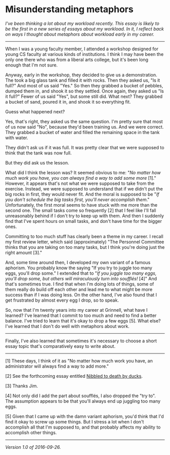 Misunderstanding metaphors
==========================

*I've been thinking a lot about my workload recently.  This essay is
likely to be the first in a new series of essays about my workload.
In it, I reflect back on ways I thought about metaphors about workload
early in my career.*

---

When I was a young faculty member, I attended a workshop designed for
young CS faculty at various kinds of institutions.  I think I may have
been the only one there who was from a liberal arts college, but it's
been long enough that I'm not sure.

Anyway, early in the workshop, they decided to give us a demonstration.
The took a big glass tank and filled it with rocks.  Then they asked us,
"Is it full?"  And most of us said "Yes."  So then they grabbed a bucket
of pebbles, dumped them in, and shook it so they settled.  Once again,
they asked us "Is it full?"  Fewer of us said "Yes", but some still did.
What next?  They grabbed a bucket of sand, poured it in, and shook it
so everything fit.

Guess what happened next?

Yes, that's right, they asked us the same question.  I'm pretty sure that
most of us now said "No", because they'd been training us.  And we were
correct.  They grabbed a bucket of water and filled the remaining space
in the tank with water.

They didn't ask us if it was full.  It was pretty clear that we were
supposed to think that the tank was now full.

But they did ask us the lesson.

What did I think the lesson was?  It seemed obvious to me: "*No matter
how much work you have, you can always find a way to add some more*
[1]."  However, it appears that's not what we were supposed to take
from the exercise.  Instead, we were supposed to understand that if
we didn't put the big rocks in first, they would never fit.  And the
moral is supposed to be "*If you don't schedule the big tasks first,
you'll never accomplish them*."  Unfortunately, the first moral seems
to have stuck with me more than the second one.  The small tasks come
so frequently [2] that I feel like I'll fall unreasonably behind if
I don't try to keep up with them.  And then I suddenly find that I've
spent hours on small tasks, and don't have time for the bigger ones.

Committing to too much stuff has clearly been a theme in my career.
I recall my first review letter, which said (approximately) "The
Personnel Committee thinks that you are taking on too many tasks, but
I think you're doing just the right amount [3]."

And, some time around then, I developed my own variant of a famous
aphorism.  You probably know the saying "If you try to juggle too many
eggs, you'll drop some."  I extended that to "*If you juggle too many eggs,
you'll drop some, but others will miraculously turn into souffl&eacute;s!* [4]"
And that's sometimes true.  I find that when I'm doing lots of things,
some of them really do build off each other and lead me to what might
be more success than if I was doing less.  On the other hand, I've also
found that I get frustrated by almost every egg I drop, so to speak.

So, now that I'm twenty years into my career at Grinnell, what have I
learned?  I've learned that I commit to too much and need to find a better
balance.  I've tried to learn that it's okay to drop a few eggs [5].
What else? I've learned that I don't do well with metaphors about work.

---

Finally, I've also learned that sometimes it's necessary to choose a short
essay topic that's comparatively easy to write about.

---

[1] These days, I think of it as "No matter how much work you have, an
administrator will always find a way to add more."

[2] See the forthcoming essay entitled [Nibbled to death by ducks](nibbled-to-death-by-ducks.html).

[3] Thanks Jim.

[4] Not only did I add the part about souffl&eacute;s, I also dropped the
"try to".  The assumption appears to be that you'll always end up juggling
too many eggs.

[5] Given that I came up with the damn variant aphorism, you'd think that I'd 
find it okay to screw up some things.  But I stress a lot when I don't
accomplish all that I'm supposed to, and that probably affects my ability
to accomplish other things.

---

*Version 1.0 of 2016-09-26.*
